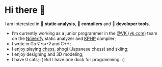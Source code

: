 # Hi there :wave:

I am interested in :pencil: **static analysis**, :hammer: **compilers** and :wrench: **developer tools**.

- I’m currently working as a junior programmer in the [@VK (vk.com)](https://github.com/VKCOM/) team on the [NoVerify](https://github.com/VKCOM/noverify) static analyzer and [KPHP](https://github.com/VKCOM/kphp) compiler;
- I write in Go ʕ◔ϖ◔ʔ and C++;
- I enjoy playing [chess](https://lichess.org/@/Makhneff), shogi (Japanese chess) and skiing;
- I enjoy designing and 3D modeling;
- I have 0 cats; :( But I have one duck for programming. :)
